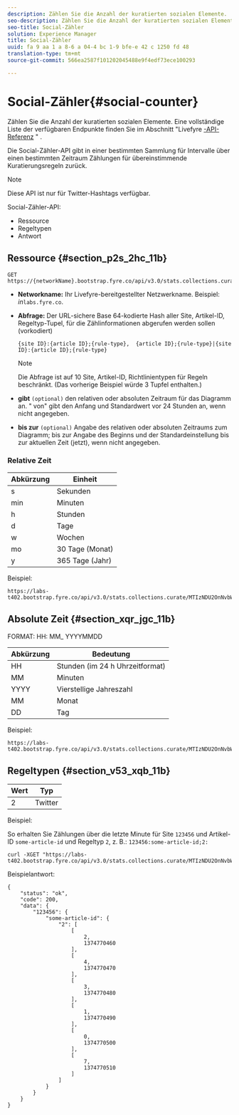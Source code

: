 ```yaml
---
description: Zählen Sie die Anzahl der kuratierten sozialen Elemente.
seo-description: Zählen Sie die Anzahl der kuratierten sozialen Elemente.
seo-title: Social-Zähler
solution: Experience Manager
title: Social-Zähler
uuid: fa 9 aa 1 a 8-6 a 04-4 bc 1-9 bfe-e 42 c 1250 fd 48
translation-type: tm+mt
source-git-commit: 566ea2587f101202045488e9f4edf73ece100293

---
```



# Social-Zähler{#social-counter}

Zählen Sie die Anzahl der kuratierten sozialen Elemente. Eine vollständige Liste der verfügbaren Endpunkte finden Sie im Abschnitt "Livefyre [-API-Referenz](https://api.livefyre.com/docs) " .

Die Social-Zähler-API gibt in einer bestimmten Sammlung für Intervalle über einen bestimmten Zeitraum Zählungen für übereinstimmende Kuratierungsregeln zurück.

>[!NOTE]
>
>Diese API ist nur für Twitter-Hashtags verfügbar.

Social-Zähler-API:

* Ressource
* Regeltypen
* Antwort

## Ressource {#section_p2s_2hc_11b}

```
GET https://{networkName}.bootstrap.fyre.co/api/v3.0/stats.collections.curate/{query}.json
```

* **Networkname:** Ihr Livefyre-bereitgestellter Netzwerkname. Beispiel: *in*`labs.fyre.co`.
* **Abfrage:** Der URL-sichere Base 64-kodierte Hash aller Site, Artikel-ID, Regeltyp-Tupel, für die Zählinformationen abgerufen werden sollen (vorkodiert)

   ```
   {site ID}:{article ID};{rule-type},  {article ID};{rule-type}|{site ID}:{article ID};{rule-type}
   ```

   >[!NOTE]
   >Die Abfrage ist auf 10 Site, Artikel-ID, Richtlinientypen für Regeln beschränkt. (Das vorherige Beispiel würde 3 Tupfel enthalten.)

* **gibt** `(optional)` den relativen oder absoluten Zeitraum für das Diagramm an. " von" gibt den Anfang und Standardwert vor 24 Stunden an, wenn nicht angegeben.
* **bis zur** `(optional)` Angabe des relativen oder absoluten Zeitraums zum Diagramm; bis zur Angabe des Beginns und der Standardeinstellung bis zur aktuellen Zeit (jetzt), wenn nicht angegeben.

### Relative Zeit

| Abkürzung | Einheit |
|---|---|
| s | Sekunden |
| min | Minuten |
| h | Stunden |
| d | Tage |
| w | Wochen |
| mo | 30 Tage (Monat) |
| y | 365 Tage (Jahr) |

Beispiel:

```
https://labs-t402.bootstrap.fyre.co/api/v3.0/stats.collections.curate/MTIzNDU2OnNvbWUtYXJ0aWNsZS1pZDsy.json&from=-7d&until=-6d
```

## Absolute Zeit {#section_xqr_jgc_11b}

FORMAT: HH: MM_ YYYYMMDD

| Abkürzung | Bedeutung |
|---|---|
| HH | Stunden (im 24 h Uhrzeitformat) |
| MM | Minuten |
| YYYY | Vierstellige Jahreszahl |
| MM | Monat |
| DD | Tag |

Beispiel:

```
https://labs-t402.bootstrap.fyre.co/api/v3.0/stats.collections.curate/MTIzNDU2OnNvbWUtYXJ0aWNsZS1pZDsy.json&from=04:00_20130709 
```

## Regeltypen {#section_v53_xqb_11b}

| Wert | Typ |
|---|---|
| 2 | Twitter |

Beispiel:

So erhalten Sie Zählungen über die letzte Minute für Site `123456` und Artikel-ID `some-article-id` und Regeltyp `2`, z. B.: `123456:some-article-id;2:`

```
curl -XGET "https://labs-t402.bootstrap.fyre.co/api/v3.0/stats.collections.curate/MTIzNDU2OnNvbWUtYXJ0aWNsZS1pZDsy.json&from=-1min" 
```

Beispielantwort:

```
{ 
    "status": "ok", 
    "code": 200, 
    "data": { 
        "123456": { 
            "some-article-id": { 
                "2": [ 
                    [ 
                        2, 
                        1374770460 
                    ], 
                    [ 
                        4, 
                        1374770470 
                    ], 
                    [ 
                        3, 
                        1374770480 
                    ], 
                    [ 
                        1, 
                        1374770490 
                    ], 
                    [ 
                        0, 
                        1374770500 
                    ], 
                    [ 
                        7, 
                        1374770510 
                    ] 
                ] 
            } 
        } 
    } 
}
```
